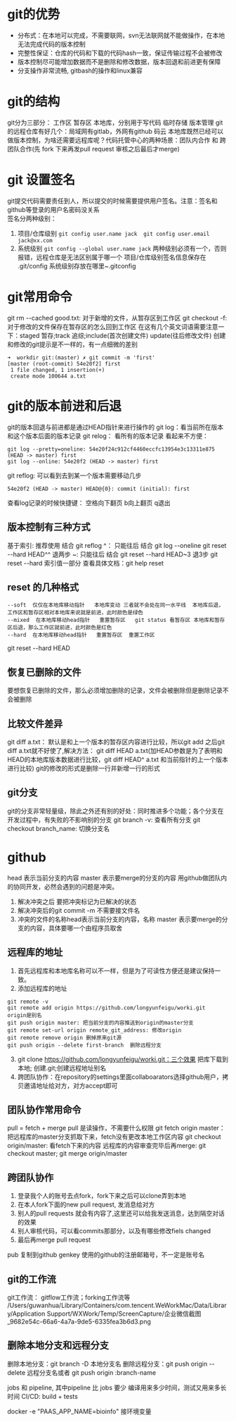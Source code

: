 # git的优势

* 分布式：在本地可以完成，不需要联网，svn无法联网就不能做操作，在本地无法完成代码的版本控制
* 完整性保证：仓库的代码和下载的代码hash一致，保证传输过程不会被修改
* 版本控制尽可能增加数据而不是删除和修改数据，版本回退和前进更有保障
* 分支操作非常流畅, gitbash的操作和linux兼容

# git的结构

git分为三部分： 工作区  暂存区 本地库，分别用于写代码  临时存储  版本管理
git的远程仓库有好几个：局域网有gitlab，外网有github  码云
本地库既然已经可以做版本控制，为啥还需要远程库呢？代码托管中心的两种场景：团队内合作  和  跨团队合作(先 fork 下来再发pull request 审核之后最后才merge)

# git 设置签名

git提交代码需要责任到人，所以提交的时候需要提供用户签名。注意：签名和github等登录的用户名密码没关系   
签名分两种级别：

1. 项目/仓库级别  `git config user.name jack  git config user.email jack@xx.com`
2. 系统级别 `git config --global user.name jack`
两种级别必须有一个，否则报错，远程仓库是无法区别属于哪一个
项目/仓库级别签名信息保存在 .git/config  系统级别存放在哪里~.gitconfig

# git常用命令

git rm --cached good.txt: 对于新增的文件，从暂存区到工作区
git checkout -f: 对于修改的文件保存在暂存区的怎么回到工作区
在这有几个英文词语需要注意一下：staged 暂存;track 追综;include(首次创建文件)  update(往后修改文件) 
创建和修改的git提示是不一样的，有一点细微的差别
```
➜  workdir git:(master) ✗ git commit -m 'first'
[master (root-commit) 54e20f2] first
 1 file changed, 1 insertion(+)
 create mode 100644 a.txt
```

# git的版本前进和后退

git的版本回退与前进都是通过HEAD指针来进行操作的
git log：看当前所在版本和这个版本后面的版本记录 
git relog： 看所有的版本记录
看起来不方便：
```
git log --pretty=oneline: 54e20f24c912cf4460eccfc13954e3c13311e875 (HEAD -> master) first 
git log --online: 54e20f2 (HEAD -> master) first
```
git reflog: 可以看到去到某一个版本需要移动几步
```
54e20f2 (HEAD -> master) HEAD@{0}: commit (initial): first
```
查看log记录的时候快捷键： 空格向下翻页  b向上翻页  q退出

## 版本控制有三种方式
 
基于索引: 推荐使用 结合 git reflog
^： 只能往后 结合 git log --oneline   git reset --hard HEAD^^  退两步
~:  只能往后 结合 git reset --hard HEAD~3 退3步
git reset --hard 索引值一部分 
查看具体文档：git help reset 

## reset 的几种格式

```
--soft  仅仅在本地库移动指针	 本地库变动 三者就不会处在同一水平线  本地库后退，工作区和暂存区相对本地库来说就是前进，此时颜色是绿色
--mixed  在本地库移动head指针   重置暂存区   git status 看暂存区 本地库和暂存区后退，那么工作区就前进，此时颜色是红色
--hard  在本地库移动head指针   重置暂存区  重置工作区
```

git reset --hard HEAD

## 恢复已删除的文件

要想恢复已删除的文件，那么必须增加删除的记录，文件会被删除但是删除记录不会被删除

## 比较文件差异

git diff a.txt： 默认是和上一个版本的暂存区内容进行比较，所以git add 之后git diff a.txt就不好使了,解决方法：
git diff HEAD a.txt(加HEAD参数是为了表明和HEAD的本地库版本数据进行比较，git diff HEAD^ a.txt 和当前指针的上一个版本进行比较)
git的修改的形式是删除一行并新增一行的形式

## git分支

git的分支非常轻量级，除此之外还有别的好处：同时推进多个功能；各个分支在开发过程中，有失败的不影响别的分支
git branch -v: 查看所有分支
git checkout branch_name: 切换分支名

# github

head 表示当前分支的内容  master 表示要merge的分支的内容
用github做团队内的协同开发，必然会遇到的问题是冲突。

1. 解决冲突之后 要把冲突标记为已解决的状态
2. 解决冲突后的git commit -m 不需要接文件名
3. 冲突的文件的名称head表示当前分支的内容，名称 master 表示要merge的分支的内容，具体要哪一个由程序员取舍

## 远程库的地址

1. 首先远程库和本地库名称可以不一样，但是为了可读性方便还是建议保持一致。
2. 添加远程库的地址
```
git remote -v
git remote add origin https://github.com/longyunfeigu/worki.git   origin是别名
git push origin master: 把当前分支的内容推送到origin的master分支
git remote set-url origin remote_git_address: 修改origin
git remote remove origin 删掉原来git源
git push origin --delete first-branch  删除远程分支
```
3. git clone https://github.com/longyunfeigu/worki.git：三个效果  把库下载到本地; 创建.git;创建远程地址别名
4. 跨团队协作：在repository的settings里面collaboarators选择github用户，拷贝邀请地址给对方，对方accept即可

## 团队协作常用命令

pull = fetch + merge
pull 是读操作，不需要什么权限
git fetch origin master： 把远程库的master分支抓取下来，fetch没有更改本地工作区内容
git checkout origin/master: 看fetch下来的内容
远程库的内容审查完毕后再merge: git checkout master; git merge origin/master

## 跨团队协作

1. 登录我个人的账号去点fork，fork下来之后可以clone弄到本地
2. 在本人fork下面的new pull request, 发消息给对方
3. 别人的pull requests 就会有内容了,这里还可以给我发送消息，达到隔空对话的效果
4. 别人审核代码，可以看commits那部分，以及有哪些修改fiels changed
5. 最后再merge pull request

pub 复制到github
genkey 使用的github的注册邮箱号，不一定是账号名

## git的工作流

git工作流： gitflow工作流；forking工作流等
/Users/guwanhua/Library/Containers/com.tencent.WeWorkMac/Data/Library/Application Support/WXWork/Temp/ScreenCapture/企业微信截图_9682e54c-66a6-4a7a-9de5-6335fea3b6d3.png

## 删除本地分支和远程分支

删除本地分支：git branch -D 本地分支名
删除远程分支：git push origin --delete 远程分支名或者 git push origin :branch-name

jobs 和 pipeline, 其中pipeline 比 jobs 要少
编译用来多少时间，测试又用来多长时间
CI/CD: build + tests

docker -e "PAAS_APP_NAME=bioinfo" 接环境变量
 















 